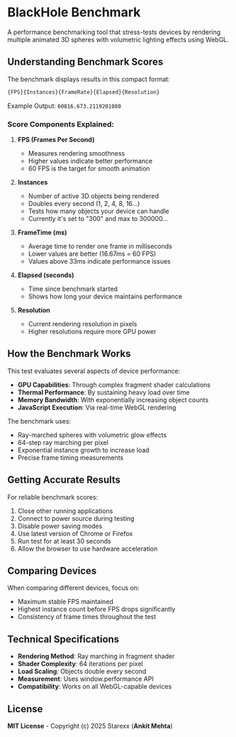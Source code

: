 # BlackHole Benchmark

A performance benchmarking tool that stress-tests devices by rendering multiple animated 3D spheres with volumetric lighting effects using WebGL.

## Understanding Benchmark Scores

The benchmark displays results in this compact format:
```js
{FPS}{Instances}{FrameRate}{Elapsed}{Resolution}
```

Example Output: `60816.673.2119201080`

### Score Components Explained:

1. **FPS (Frames Per Second)**
   - Measures rendering smoothness
   - Higher values indicate better performance
   - 60 FPS is the target for smooth animation

2. **Instances**  
   - Number of active 3D objects being rendered
   - Doubles every second (1, 2, 4, 8, 16...)
   - Tests how many objects your device can handle
   - Currently it's set to "300" and max to 300000...

3. **FrameTime (ms)**  
   - Average time to render one frame in milliseconds
   - Lower values are better (16.67ms = 60 FPS)
   - Values above 33ms indicate performance issues

4. **Elapsed (seconds)**
   - Time since benchmark started
   - Shows how long your device maintains performance

5. **Resolution**  
   - Current rendering resolution in pixels
   - Higher resolutions require more GPU power

## How the Benchmark Works

This test evaluates several aspects of device performance:

- **GPU Capabilities**: Through complex fragment shader calculations
- **Thermal Performance**: By sustaining heavy load over time
- **Memory Bandwidth**: With exponentially increasing object counts
- **JavaScript Execution**: Via real-time WebGL rendering

The benchmark uses:
- Ray-marched spheres with volumetric glow effects
- 64-step ray marching per pixel
- Exponential instance growth to increase load
- Precise frame timing measurements

## Getting Accurate Results

For reliable benchmark scores:
1. Close other running applications
2. Connect to power source during testing
3. Disable power saving modes
4. Use latest version of Chrome or Firefox
5. Run test for at least 30 seconds
6. Allow the browser to use hardware acceleration

## Comparing Devices

When comparing different devices, focus on:
- Maximum stable FPS maintained
- Highest instance count before FPS drops significantly
- Consistency of frame times throughout the test

## Technical Specifications

- **Rendering Method**: Ray marching in fragment shader
- **Shader Complexity**: 64 iterations per pixel
- **Load Scaling**: Objects double every second
- **Measurement**: Uses window.performance API
- **Compatibility**: Works on all WebGL-capable devices

## License

**MIT License** - Copyright (c) 2025 Starexx (**Ankit Mehta**)
